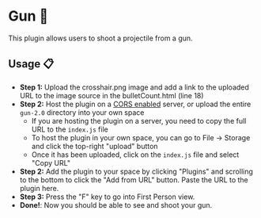 # Gun :gun:

This plugin allows users to shoot a projectile from a gun.

## Usage :clipboard:

- **Step 1:** Upload the crosshair.png image and add a link to the uploaded URL to the image source
  in the bulletCount.html (line 18)
- **Step 2:** Host the plugin on a [CORS enabled](https://developer.mozilla.org/en-US/docs/Web/HTTP/CORS) server, or upload the entire `gun-2.0` directory into your own space
  - If you are hosting the plugin on a server, you need to copy the full URL to the `index.js` file
  - To host the plugin in your own space, you can go to File -> Storage and click the top-right "upload" button
  - Once it has been uploaded, click on the `index.js` file and select "Copy URL"
- **Step 2:** Add the plugin to your space by clicking "Plugins" and scrolling to the bottom to click the "Add from URL" button. Paste the URL to the plugin here.
- **Step 3:** Press the "F" key to go into First Person view.
- **Done!**: Now you should be able to see and shoot your gun.
